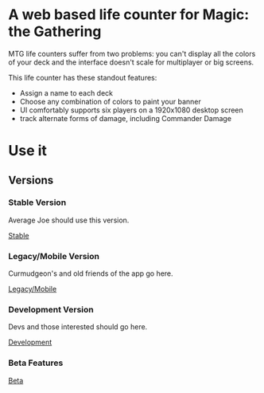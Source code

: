 # A web based life counter for Magic: the Gathering

MTG life counters suffer from two problems: you can't display all the colors of your deck and the interface doesn't scale for multiplayer or big screens.

This life counter has these standout features:

 - Assign a name to each deck
 - Choose any combination of colors to paint your banner
 - UI comfortably supports six players on a 1920x1080 desktop screen
 - track alternate forms of damage, including Commander Damage


# Use it

## Versions

### Stable Version

Average Joe should use this version.

[Stable](http://mtg.nathanp.me)

### Legacy/Mobile Version

Curmudgeon's and old friends of the app go here.

[Legacy/Mobile](
http://mtg.nathanp.me/mobile)

### Development Version

Devs and those interested should go here.

[Development](https://rawgit.com/natebot13/HTML-MTG-Life-Counter/dev/index.html)

### Beta Features


[Beta](https://rawgit.com/natebot13/HTML-MTG-Life-Counter/beta/index.html)

